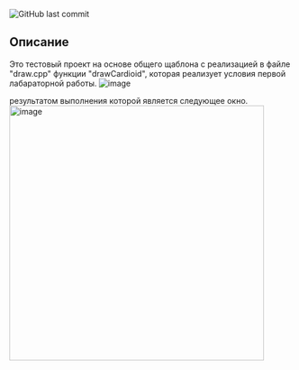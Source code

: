 
![GitHub last commit](https://img.shields.io/github/last-commit/nick-petrovsky/labexample?color=yellow)

## Описание
Это тестовый проект на основе общего щаблона с реализацией в файле "draw.cpp" функции "drawCardioid", которая реализует условия первой лабараторной работы.
![image](https://github.com/fferikvalik/computer_graphics-test/assets/81646006/c8f2336d-8bfd-48d2-84cc-66ed21ca973c)

результатом выполнения которой является следующее окно.
<img width="452" alt="image" src="https://github.com/fferikvalik/computer_graphics-test/assets/81646006/b7abf9cd-6069-4a3d-b8b1-03ae39b5224a">


